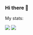 ### Hi there 👋


<p>My stats: </p>
<img src= "https://github-readme-stats.vercel.app/api?username=PGabriel20&show_icons=true&theme=tokyonight" />
<img src= "https://github-readme-stats.vercel.app/api/top-langs/?username=PGabriel20&theme=tokyonight" />
